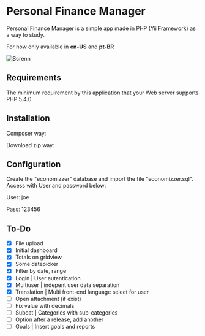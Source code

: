 Personal Finance Manager
=================================


Personal Finance Manager is a simple app made in PHP (Yii Framework) as a way to study.

For now only available in **en-US** and **pt-BR**

![Screnn](https://raw.github.com/gugoan/economizzer/master/web/images/screen.png)



Requirements
------------

The minimum requirement by this application that your Web server supports PHP 5.4.0.


Installation
------------

Composer way:

Download zip way:


Configuration
-------------

Create the "economizzer" database and import the file "economizzer.sql".
Access with User and password below:

User: joe

Pass: 123456


To-Do 
------

- [x] File upload
- [x] Initial dashboard
- [x] Totals on gridview
- [x] Some datepicker
- [x] Filter by date, range
- [x] Login | User autentication
- [x] Multiuser | indepent user data separation
- [x] Translation | Multi front-end language select for user
- [ ] Open attachment (if exist)
- [ ] Fix value with decimals
- [ ] Subcat | Categories with sub-categories
- [ ] Option after a release, add another
- [ ] Goals | Insert goals and reports 
